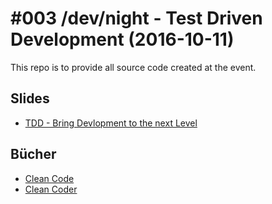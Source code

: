 # #003 /dev/night - Test Driven Development (2016-10-11)

This repo is to provide all source code created at the event.

## Slides
- [TDD - Bring Devlopment to the next Level](http://slides.com/sd_alt/tdd/)

## Bücher

- [Clean Code](https://www.amazon.de/Clean-Code-Handbook-Software-Craftsmanship/dp/0132350882/ref=sr_1_1?ie=UTF8&qid=1476219339&sr=8-1&keywords=clean+code)
- [Clean Coder](https://www.amazon.de/Clean-Coder-Conduct-Professional-Programmers/dp/0137081073/ref=sr_1_1?ie=UTF8&qid=1476219341&sr=8-1&keywords=clean+coder)
